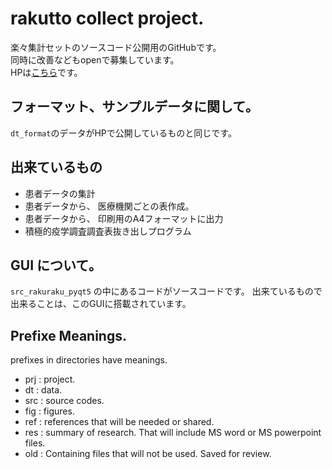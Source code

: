 # rakutto collect project. 
楽々集計セットのソースコード公開用のGitHubです。  
同時に改善などもopenで募集しています。  
HPは[こちら](http://publichealth.med.hokudai.ac.jp/covid19/covid-19-%E6%A5%BD%E3%80%85%E9%9B%86%E8%A8%88%E3%82%BB%E3%83%83%E3%83%88/)です。  

## フォーマット、サンプルデータに関して。
`dt_format`のデータがHPで公開しているものと同じです。

## 出来ているもの
- 患者データの集計
- 患者データから、 医療機関ごとの表作成。
- 患者データから、 印刷用のA4フォーマットに出力
- 積極的疫学調査調査表抜き出しプログラム


## GUI について。　
`src_rakuraku_pyqt5` の中にあるコードがソースコードです。
出来ているもので出来ることは、このGUIに搭載されています。 


## Prefixe Meanings. 
prefixes in directories have meanings.  
- prj : project.  
- dt  : data.  
- src : source codes.  
- fig : figures.  
- ref : references that will be needed or shared.  
- res : summary of research. That will include MS word or MS powerpoint files.  
- old : Containing files that will not be used. Saved for review.  




